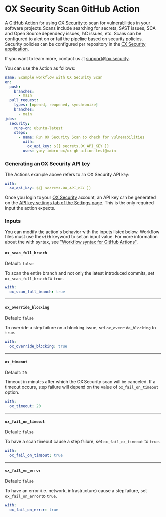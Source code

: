 # OX Security Scan GitHub Action

A [GitHub Action](https://github.com/features/actions) for using [OX Security](https://www.ox.security) to scan for vulnerabilities in your software projects. Scans include searching for secrets, SAST issues, SCA and Open Source dependecy issues, IaC issues, etc. Scans can be configured to alert on or fail the pipeline based on security policies. Security policies can be configured per repository in the [OX Security application](https://app.ox.security).

If you want to learn more, contact us at <support@ox.security>.

You can use the Action as follows:

```yaml
name: Example workflow with OX Security Scan
on:
  push:
    branches:
      - main
  pull_request:
    types: [opened, reopened, synchronize]
    branches:
      - main
jobs:
  security:
    runs-on: ubuntu-latest
    steps:
      - name: Run OX Security Scan to check for vulnerabilities
        with:
          ox_api_key: ${{ secrets.OX_API_KEY }}
        uses: yury-imbro-ox/ox-gh-action-test@main
```

### Generating an OX Security API key

The Actions example above refers to an OX Security API key:

```yaml
with:
  ox_api_key: ${{ secrets.OX_API_KEY }}
```

Once you login to your [OX Security](https://app.ox.security) account, an API key can be generated on the [API key settings tab of the Settings page](https://app.ox.security/settings?tab=apiKey). This is the only required input the action expects.

### Inputs

You can modify the action's behavior with the inputs listed below. Workflow files must use the `with` keyword to set an input value. For more information about the with syntax, see ["Workflow syntax for GitHub Actions"](https://docs.github.com/en/actions/using-workflows/workflow-syntax-for-github-actions#jobsjob_idstepswith).

#### `ox_scan_full_branch`

Default: `false`

To scan the entire branch and not only the latest introduced commits, set `ox_scan_full_branch` to `true`.

```yaml
with:
  ox_scan_full_branch: true
```

---

#### `ox_override_blocking`

Default: `false`

To override a step failure on a blocking issue, set `ox_override_blocking` to `true`.

```yaml
with:
  ox_override_blocking: true
```

---

#### `ox_timeout`

Default: `20`

Timeout in minutes after which the OX Security scan will be canceled. If a timeout occurs, step failure will depend on the value of `ox_fail_on_timeout` option.

```yaml
with:
  ox_timeout: 20
```

---

#### `ox_fail_on_timeout`

Default: `false`

To have a scan timeout cause a step failure, set `ox_fail_on_timeout` to `true`.

```yaml
with:
  ox_fail_on_timeout: true
```

---

#### `ox_fail_on_error`

Default: `false`

To have an error (i.e. network, infrastructure) cause a step failure, set `ox_fail_on_error` to `true`.

```yaml
with:
  ox_fail_on_error: true
```
